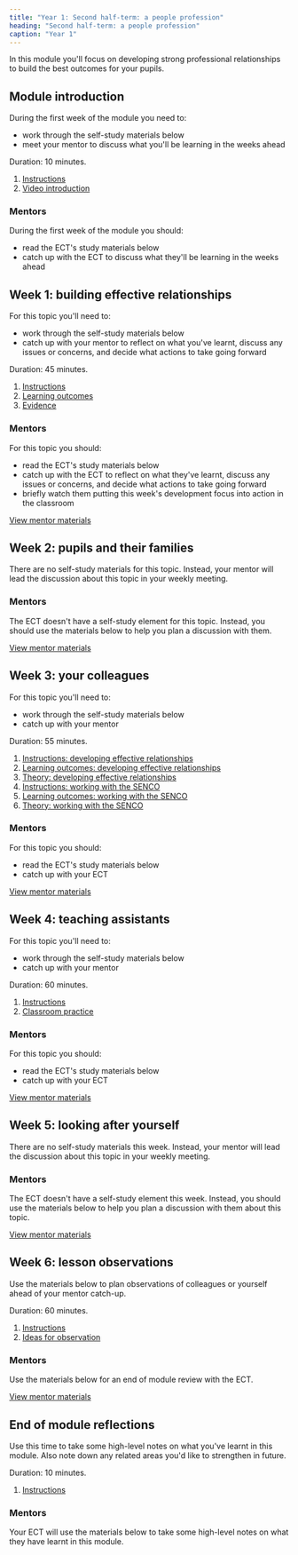 ```yaml
---
title: "Year 1: Second half-term: a people profession"
heading: "Second half-term: a people profession"
caption: "Year 1"
---
```


In this module you'll focus on developing strong professional relationships to build the best outcomes for your pupils.

## Module introduction

During the first week of the module you need to:

- work through the self-study materials below
- meet your mentor to discuss what you'll be learning in the weeks ahead

Duration: 10 minutes.

1. [Instructions](/education-development-trust/year-1-a-people-profession/intro-ect-instructions)
2. [Video introduction](/education-development-trust/year-1-a-people-profession/intro-ect-video-introduction)

### Mentors

During the first week of the module you should:

- read the ECT's study materials below
- catch up with the ECT to discuss what they'll be learning in the weeks ahead

## Week 1: building effective relationships

For this topic you'll need to:

- work through the self-study materials below
- catch up with your mentor to reflect on what you've learnt, discuss any issues or concerns, and decide what actions to take going forward

Duration: 45 minutes.

1. [Instructions](/education-development-trust/year-1-a-people-profession/summer-week-1-ect-instructions)
2. [Learning outcomes](/education-development-trust/year-1-a-people-profession/summer-week-1-ect-learning-outcomes)
3. [Evidence](/education-development-trust/year-1-a-people-profession/summer-week-1-ect-evidence)

### Mentors

For this topic you should:

- read the ECT's study materials below
- catch up with the ECT to reflect on what they've learnt, discuss any issues or concerns, and decide what actions to take going forward
- briefly watch them putting this week's development focus into action in the classroom

[View mentor materials](/education-development-trust/year-1-a-people-profession/summer-week-1-mentor-materials)

## Week 2: pupils and their families

There are no self-study materials for this topic. Instead, your mentor will lead the discussion about this topic in your weekly meeting.


### Mentors

The ECT doesn't have a self-study element for this topic. Instead, you should use the materials below to help you plan a discussion with them.

[View mentor materials](/education-development-trust/year-1-a-people-profession/summer-week-2-mentor-materials)

## Week 3: your colleagues

For this topic you'll need to:

- work through the self-study materials below
- catch up with your mentor

Duration: 55 minutes.

1. [Instructions: developing effective relationships](/education-development-trust/year-1-a-people-profession/summer-week-3-ect-instructions-developing-effective-relationships)
2. [Learning outcomes: developing effective relationships](/education-development-trust/year-1-a-people-profession/summer-week-3-ect-learning-outcomes-developing-effective-relationships)
3. [Theory: developing effective relationships](/education-development-trust/year-1-a-people-profession/summer-week-3-ect-theory-developing-effective-relationships)
4. [Instructions: working with the SENCO](/education-development-trust/year-1-a-people-profession/summer-week-3-ect-instructions-working-with-the-senco)
5. [Learning outcomes: working with the SENCO](/education-development-trust/year-1-a-people-profession/summer-week-3-ect-learning-outcomes-working-with-the-senco)
6. [Theory: working with the SENCO](/education-development-trust/year-1-a-people-profession/summer-week-3-ect-theory-working-with-the-senco)

### Mentors

For this topic you should:

- read the ECT's study materials below
- catch up with your ECT

[View mentor materials](/education-development-trust/year-1-a-people-profession/summer-week-3-mentor-materials)

## Week 4: teaching assistants

For this topic you'll need to:

- work through the self-study materials below
- catch up with your mentor

Duration: 60 minutes.

1. [Instructions](/education-development-trust/year-1-a-people-profession/summer-week-4-ect-instructions)
2. [Classroom practice](/education-development-trust/year-1-a-people-profession/summer-week-4-ect-classroom-practice)

### Mentors

For this topic you should:

- read the ECT's study materials below
- catch up with your ECT

[View mentor materials](/education-development-trust/year-1-a-people-profession/summer-week-4-mentor-materials)

## Week 5: looking after yourself

There are no self-study materials this week. Instead, your mentor will lead the discussion about this topic in your weekly meeting.


### Mentors

The ECT doesn't have a self-study element this week. Instead, you should use the materials below to help you plan a discussion with them about this topic.

[View mentor materials](/education-development-trust/year-1-a-people-profession/summer-week-5-mentor-materials)

## Week 6: lesson observations

Use the materials below to plan observations of colleagues or yourself ahead of your mentor catch-up.

Duration: 60 minutes.

1. [Instructions](/education-development-trust/year-1-a-people-profession/summer-week-6-ect-instructions)
2. [Ideas for observation](/education-development-trust/year-1-a-people-profession/summer-week-6-ect-ideas-for-observation)

### Mentors

Use the materials below for an end of module review with the ECT.

[View mentor materials](/education-development-trust/year-1-a-people-profession/summer-week-6-mentor-materials)

## End of module reflections

Use this time to take some high-level notes on what you've learnt in this module. Also note down any related areas you'd like to strengthen in future.

Duration: 10 minutes.

1. [Instructions](/education-development-trust/year-1-a-people-profession/intro-ect-instructions)

### Mentors

Your ECT will use the materials below to take some high-level notes on what they have learnt in this module.
